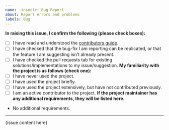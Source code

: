 ```yaml
---
name: :insecte: Bug Report
about: Report errors and problems
labels: Bug
---
```

**In raising this issue, I confirm the following (please check boxes):**
- [ ] I have read and understood the [contributors guide]().
- [ ] I have checked that the bug-fix I am reporting can be replicated, or that the feature I am suggesting isn’t already present.
- [ ] I have checked the pull requests tab for existing solutions/implementations to my issue/suggestion.
**My familiarity with the project is as follows (check one):**
- [ ] I have never used the project.
- [ ] I have used the project briefly.
- [ ] I have used the project extensively, but have not contributed previously.
- [ ] I am an active contributor to the project.
**If the project maintainer has any additional requirements, they will be listed here.**
- No additional requirements.
---
{issue content here}